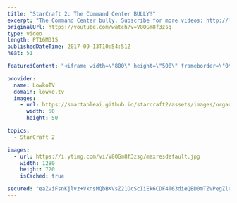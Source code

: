 ```yaml
---
title: "StarCraft 2: The Command Center BULLY!"
excerpt: "The Command Center bully. Subscribe for more videos: http://lowko.tv/youtube More StarCraft 2: https://goo.gl/qUBVXB  In this Silver League match of Terran vs Protoss the Protoss player decides that all he is going to make for the majority of the game is Pylons and Photon Cannons. The Terran player is"
originalUrl: https://youtube.com/watch?v=V8OGm8f3zsg
type: video
length: PT16M31S
publishedDateTime: 2017-09-13T10:54:51Z
heat: 51

featuredContent: "<iframe width=\"800\" height=\"500\" frameborder=\"0\" src=\"https://www.youtube.com/embed/V8OGm8f3zsg\" allow=\"accelerometer; autoplay; encrypted-media; gyroscope; picture-in-picture\" allowfullscreen></iframe>"

provider:
  name: LowkoTV
  domain: lowko.tv
  images:
    - url: https://smartableai.github.io/starcraft2/assets/images/organizations/lowko.tv-50x50.jpg
      width: 50
      height: 50

topics:
  - StarCraft 2

images:
  - url: https://i.ytimg.com/vi/V8OGm8f3zsg/maxresdefault.jpg
    width: 1280
    height: 720
    isCached: true

secured: "eaZviFsnKjlvz+VknsMQbBKVsZ21OcScIiEk6CDF4T63dieQBD0mTZVPegZlCUUhQOhxcTE6nZgH7RZBEy9hr8b0LRLV7eDhFenQGfqnkWRD0ltpzh0PVJazbr86eAkWR6MCkDPd/tNPyGDXVRHsULwk8B/M1MXyHI3W+RQv+3m5Il2Ipm5fXvhuWJzfyNp159OaoY/KSYQUjQGiu9J+2Yd4wb8JWdM+E/aYs67gmn1bjcoLZOv57pfbYTlHFASQ7MIFt/EWLe65vnVSSMoBnX9s8oVGNFXDsc3s9mrwkkUMY2DmAc+GFSaWMA9Z7hY6FcucANac6Gd8uuQTBQyxc59wTf+OCHtIIEw0hHE+7dKbcN6jQKGxsIzFr1C4EoVkJrPUmZto0XhQaAk5/IVBzdJUgFu6dV578/MNjrBbyAtaFBoBwO80hyy+MN2rqCBB;RkK00kAxzeTXI5IrfjfQIg=="
---
```


